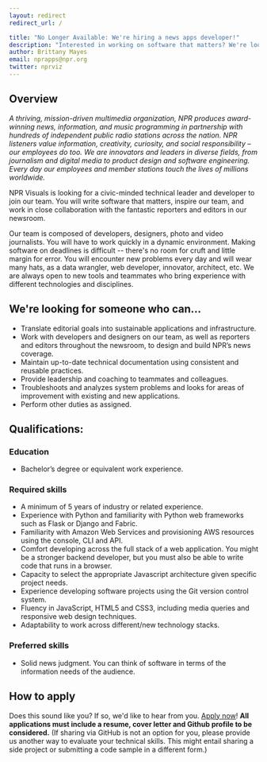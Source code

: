 ```yaml
---
layout: redirect
redirect_url: /

title: "No Longer Available: We're hiring a news apps developer!"
description: "Interested in working on software that matters? We're looking for you."
author: Brittany Mayes
email: nprapps@npr.org
twitter: nprviz
---
```


## Overview

*A thriving, mission-driven multimedia organization, NPR produces award-winning news, information, and music programming in partnership with hundreds of independent public radio stations across the nation. NPR listeners value information, creativity, curiosity, and social responsibility – our employees do too. We are innovators and leaders in diverse fields, from journalism and digital media to product design and software engineering. Every day our employees and member stations touch the lives of millions worldwide.*

NPR Visuals is looking for a civic-minded technical leader and developer to join our team. You will write software that matters, inspire our team, and work in close collaboration with the fantastic reporters and editors in our newsroom.

Our team is composed of developers, designers, photo and video journalists. You will have to work quickly in a dynamic environment. Making software on deadlines is difficult -- there's no room for cruft and little margin for error. You will encounter new problems every day and will wear many hats, as a data wrangler, web developer, innovator, architect, etc. We are always open to new tools and teammates who bring experience with different technologies and disciplines.

## We're looking for someone who can...

* Translate editorial goals into sustainable applications and infrastructure.
* Work with developers and designers on our team, as well as reporters and editors throughout the newsroom, to design and build NPR’s news coverage.
* Maintain up-to-date technical documentation using consistent and reusable practices.
* Provide leadership and coaching to teammates and colleagues.
* Troubleshoots and analyzes system problems and looks for areas of improvement with existing and new applications.
* Perform other duties as assigned.

## Qualifications:

### Education
* Bachelor’s degree or equivalent work experience.

### Required skills

* A minimum of 5 years of industry or related experience.
* Experience with Python and familiarity with Python web frameworks such as Flask or Django and Fabric.
* Familiarity with Amazon Web Services and provisioning AWS resources using the console, CLI and API.
* Comfort developing across the full stack of a web application. You might be a stronger backend developer, but you must also be able to write code that runs in a browser.
* Capacity to select the appropriate Javascript architecture given specific project needs.
* Experience developing software projects using the Git version control system.
* Fluency in JavaScript, HTML5 and CSS3, including media queries and responsive web design techniques.
* Adaptability to work across different/new technology stacks.

### Preferred skills

* Solid news judgment. You can think of software in terms of the information needs of the audience.

## How to apply

Does this sound like you? If so, we'd like to hear from you. [Apply now](https://recruiting.ultipro.com/NAT1011NATPR/JobBoard/af823b19-a43b-4cda-b6c2-c06508d84cf6/OpportunityDetail?opportunityId=8cd95bf6-4401-4a3d-bf33-c19acf77e2bd)! **All applications must include a resume, cover letter and Github profile to be considered.** (If sharing via GitHub is not an option for you, please provide us another way to evaluate your technical skills. This might entail sharing a side project or submitting a code sample in a different form.)
